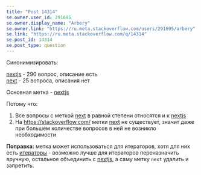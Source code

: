```yaml
---
title: "Post 14314"
se.owner.user_id: 291695
se.owner.display_name: "Arbery"
se.owner.link: "https://ru.meta.stackoverflow.com/users/291695/arbery"
se.link: "https://ru.meta.stackoverflow.com/q/14314"
se.post_id: 14314
se.post_type: question
---
```

<p>Синонимизировать:</p>
<p><a href="https://ru.stackoverflow.com/questions/tagged/nextjs" class="s-tag post-tag" title="показать вопросы с меткой [nextjs]" aria-label="показать вопросы с меткой [nextjs]" rel="tag" aria-labelledby="tag-nextjs-tooltip-container" data-tag-menu-origin="Unknown">nextjs</a>  - 290 вопрос, описание есть<br />
<a href="https://ru.stackoverflow.com/questions/tagged/next" class="s-tag post-tag" title="показать вопросы с меткой [next]" aria-label="показать вопросы с меткой [next]" rel="tag" aria-labelledby="tag-next-tooltip-container" data-tag-menu-origin="Unknown">next</a> - 25 вопроса, описания нет</p>
<p>Основная метка - <a href="https://ru.stackoverflow.com/questions/tagged/nextjs" class="s-tag post-tag" title="показать вопросы с меткой [nextjs]" aria-label="показать вопросы с меткой [nextjs]" rel="tag" aria-labelledby="tag-nextjs-tooltip-container" data-tag-menu-origin="Unknown">nextjs</a></p>
<p>Потому что:</p>
<ol>
<li>Все вопросы с меткой <a href="https://ru.stackoverflow.com/questions/tagged/next" class="s-tag post-tag" title="показать вопросы с меткой [next]" aria-label="показать вопросы с меткой [next]" rel="tag" aria-labelledby="tag-next-tooltip-container" data-tag-menu-origin="Unknown">next</a> в равной степени относятся и к <a href="https://ru.stackoverflow.com/questions/tagged/nextjs" class="s-tag post-tag" title="показать вопросы с меткой [nextjs]" aria-label="показать вопросы с меткой [nextjs]" rel="tag" aria-labelledby="tag-nextjs-tooltip-container" data-tag-menu-origin="Unknown">nextjs</a></li>
<li>На <a href="https://stackoverflow.com/questions/tagged/next">https://stackoverflow.com/</a> метки <a href="https://ru.stackoverflow.com/questions/tagged/next" class="s-tag post-tag" title="показать вопросы с меткой [next]" aria-label="показать вопросы с меткой [next]" rel="tag" aria-labelledby="tag-next-tooltip-container" data-tag-menu-origin="Unknown">next</a> не существует, значит даже при большем количестве вопросов в ней не возникло необходимости</li>
</ol>
<p><strong>Поправка:</strong> метка может использоваться для итераторов, хотя для них есть <a href="https://ru.stackoverflow.com/questions/tagged/%d0%b8%d1%82%d0%b5%d1%80%d0%b0%d1%82%d0%be%d1%80%d1%8b" class="s-tag post-tag" title="показать вопросы с меткой [итераторы]" aria-label="показать вопросы с меткой [итераторы]" rel="tag" aria-labelledby="tag-итераторы-tooltip-container" data-tag-menu-origin="Unknown">итераторы</a> - возможно лучше для итераторов переназначить вручную, остальное объединить c <a href="https://ru.stackoverflow.com/questions/tagged/nextjs" class="s-tag post-tag" title="показать вопросы с меткой [nextjs]" aria-label="показать вопросы с меткой [nextjs]" rel="tag" aria-labelledby="tag-nextjs-tooltip-container" data-tag-menu-origin="Unknown">nextjs</a>, а саму метку <code>next</code> удалить и запретить.</p>
